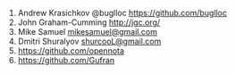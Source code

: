 1. Andrew Krasichkov @buglloc https://github.com/buglloc
1. John Graham-Cumming http://jgc.org/
1. Mike Samuel mikesamuel@gmail.com
1. Dmitri Shuralyov shurcooL@gmail.com
1. https://github.com/opennota
1. https://github.com/Gufran